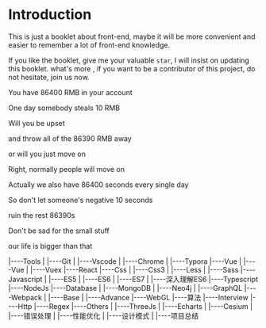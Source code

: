 # Introduction

This is just a booklet about front-end, maybe it will be more convenient and easier to remember a lot of front-end knowledge.

If you like the booklet, give me your valuable `star`, I will insist on updating this booklet. what's more , if you want to be a contributor of this project, do not hesitate, join us now.

You have 86400 RMB in your account

One day somebody steals 10 RMB

Will you be upset

and throw all of the 86390 RMB away

or will you just move on

Right, normally people will move on

Actually we also have 86400 seconds every single day

So don't let someone's negative 10 seconds

ruin the rest 86390s

Don't be sad for the small stuff

our life is bigger than that

|----Tools
|	|----Git
|	|----Vscode
|	|----Chrome
|	|----Typora
|----Vue
|	|----Vue
|	|----Vuex
|----React
|----Css
|	|----Css3
|	|----Less
|	|----Sass
|----Javascript
|	|----ES5
|	|----ES6
|	|----ES7
|	|----深入理解ES6
|----Typescript
|----NodeJs
|----Database
|	|----MongoDB
|	|----Neo4j
|	|----GraphQL
|----Webpack
|	|----Base
|	|----Advance
|----WebGL
|----算法
|----Interview
|----Http
|----Regex
|----Others
|	|----ThreeJs
|	|----Echarts
|	|----Cesium
|	|----错误处理
|	|----性能优化
|	|----设计模式
|	|----项目总结









